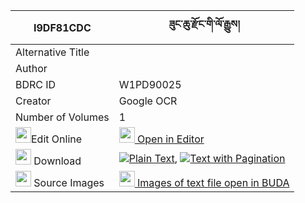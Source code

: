 |I9DF81CDC|ཟུང་ཆུ་རྫོང་གི་ལོ་རྒྱུས། 
| --- | --- 
|Alternative Title |
|Author | 
|BDRC ID | W1PD90025
|Creator | Google OCR
|Number of Volumes| 1
|<img width="25" src="https://img.icons8.com/color/25/000000/edit-property.png">Edit Online| [<img width="25" src="https://avatars.githubusercontent.com/u/45091458?s=200&v=4"> Open in Editor](http://editor.openpecha.org/I9DF81CDC)
|<img width="25" src="https://img.icons8.com/fluent/48/000000/download-2.png"/>  Download | [![](https://img.icons8.com/color/20/000000/txt.png)Plain Text](https://github.com/Openpecha/I9DF81CDC/releases/download/v1/zungchu_dzong_gi_logyu_plain_I9DF81CDC.zip), [![](https://img.icons8.com/color/20/000000/txt.png)Text with Pagination](https://github.com/Openpecha/I9DF81CDC/releases/download/v1/zungchu_dzong_gi_logyu_pages_I9DF81CDC.zip)
|<img width="25" src="https://img.icons8.com/plasticine/100/000000/pictures-folder.png"/>  Source Images | [<img width="25" src="https://library.bdrc.io/icons/BUDA-small.svg"> Images of text file open in BUDA](https://library.bdrc.io/show/bdr:W1PD90025)
